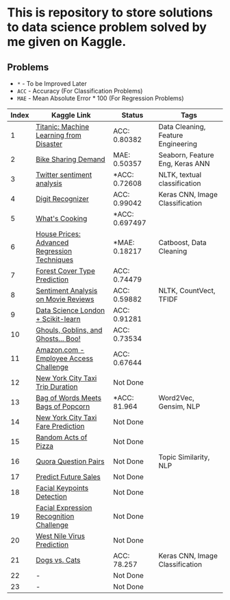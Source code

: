 # This is repository to store solutions to data science problem solved by me given on Kaggle.

## Problems
* `*` - To be Improved Later
* `ACC` - Accuracy (For Classification Problems)
* `MAE` - Mean Absolute Error * 100  (For Regression Problems)

Index  | Kaggle Link  | Status | Tags
------------- | ------------- | ------------- | -------------
1  | [Titanic: Machine Learning from Disaster ](https://www.kaggle.com/c/titanic) | ACC: 0.80382 | Data Cleaning, Feature Engineering
2  | [Bike Sharing Demand](https://www.kaggle.com/c/bike-sharing-demand) | MAE: 0.50357 | Seaborn, Feature Eng, Keras ANN
3  | [Twitter sentiment analysis](https://www.kaggle.com/c/twitter-sentiment-analysis2) | *ACC: 0.72608 | NLTK, textual classification
4  | [Digit Recognizer](https://www.kaggle.com/c/digit-recognizer) | ACC: 0.99042 | Keras CNN, Image Classification
5  | [What's Cooking](https://www.kaggle.com/c/whats-cooking-kernels-only/overview) | *ACC: 0.697497 | 
6  | [House Prices: Advanced Regression Techniques](https://www.kaggle.com/c/house-prices-advanced-regression-techniques) | *MAE: 0.18217 | Catboost, Data Cleaning
7  | [Forest Cover Type Prediction](https://www.kaggle.com/c/forest-cover-type-prediction) | ACC: 0.74479 | 
8  | [Sentiment Analysis on Movie Reviews](http://www.kaggle.com/c/sentiment-analysis-on-movie-reviews) | ACC: 0.59882 | NLTK, CountVect, TFIDF
9  | [Data Science London + Scikit-learn](https://www.kaggle.com/c/data-science-london-scikit-learn) | ACC: 0.91281 |
10 | [Ghouls, Goblins, and Ghosts... Boo!](https://www.kaggle.com/c/ghouls-goblins-and-ghosts-boo) | ACC: 0.73534 |
11 | [Amazon.com - Employee Access Challenge](https://www.kaggle.com/c/amazon-employee-access-challenge/) | ACC: 0.67644 |
12 | [New York City Taxi Trip Duration](https://www.kaggle.com/c/nyc-taxi-trip-duration) | Not Done |
13 | [Bag of Words Meets Bags of Popcorn](https://www.kaggle.com/c/word2vec-nlp-tutorial) | *ACC: 81.964 | Word2Vec, Gensim, NLP
14 | [New York City Taxi Fare Prediction](https://www.kaggle.com/c/new-york-city-taxi-fare-prediction) | Not Done |
15 | [Random Acts of Pizza](https://www.kaggle.com/c/random-acts-of-pizza) | Not Done |
16 | [Quora Question Pairs](https://www.kaggle.com/c/quora-question-pairs/) | Not Done | Topic Similarity, NLP 
17 | [Predict Future Sales](https://www.kaggle.com/c/competitive-data-science-predict-future-sales) | Not Done |
18 | [Facial Keypoints Detection](https://www.kaggle.com/c/facial-keypoints-detection) | Not Done |
19 | [Facial Expression Recognition Challenge](https://www.kaggle.com/c/challenges-in-representation-learning-facial-expression-recognition-challenge/) | Not Done | 
20 | [West Nile Virus Prediction](https://www.kaggle.com/c/predict-west-nile-virus) | Not Done | 
21 | [Dogs vs. Cats](https://www.kaggle.com/c/dogs-vs-cats) | ACC: 78.257 | Keras CNN, Image Classification
22 | - | Not Done |
23 | - | Not Done |